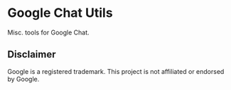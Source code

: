 # Google Chat Utils
Misc. tools for Google Chat.

## Disclaimer
Google is a registered trademark.
This project is not affiliated or endorsed by Google.

<!--
SPDX-FileCopyrightText: 2025 NexusSfan <nexussfan@duck.com>
SPDX-License-Identifier: CC0-1.0
-->
